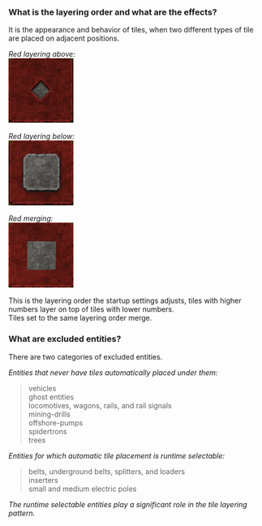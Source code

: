 ### What is the layering order and what are the effects?  
It is the appearance and behavior of tiles, when two different types of tile are placed on adjacent positions.  

*Red layering above:*  
![red-above](https://github.com/0n0w1c/Foundations/blob/main/graphics/faq/red-above.png?raw=true)  

*Red layering below:*  
![red-below](https://github.com/0n0w1c/Foundations/blob/main/graphics/faq/red-below.png?raw=true)  

*Red merging:*  
![red-merge](https://github.com/0n0w1c/Foundations/blob/main/graphics/faq/red-merge.png?raw=true)  

This is the layering order the startup settings adjusts, tiles with higher numbers layer on top of tiles with lower numbers.  
Tiles set to the same layering order merge.  

### What are excluded entities?  
There are two categories of excluded entities.  

*Entities that never have tiles automatically placed under them:*  
>   vehicles  
>   ghost entities  
>   locomotives, wagons, rails, and rail signals  
>   mining-drills  
>   offshore-pumps  
>   spidertrons  
>   trees  

&NewLine;
&NewLine;

*Entities for which automatic tile placement is runtime selectable:*  
>   belts, underground belts, splitters, and loaders  
>   inserters  
>   small and medium electric poles  

&NewLine;

*The runtime selectable entities play a significant role in the tile layering pattern.*  

&NewLine;

